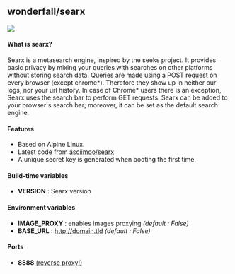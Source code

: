 ## wonderfall/searx

![](https://i.goopics.net/ls.png)

#### What is searx?
Searx is a metasearch engine, inspired by the seeks project.
It provides basic privacy by mixing your queries with searches on other platforms without storing search data. Queries are made using a POST request on every browser (except chrome*). Therefore they show up in neither our logs, nor your url history. In case of Chrome* users there is an exception, Searx uses the search bar to perform GET requests. Searx can be added to your browser's search bar; moreover, it can be set as the default search engine. 

#### Features
- Based on Alpine Linux.
- Latest code from [asciimoo/searx](https://github.com/asciimoo/searx)
- A unique secret key is generated when booting the first time.

#### Build-time variables
- **VERSION** : Searx version

#### Environment variables
- **IMAGE_PROXY** : enables images proxying *(default : False)*
- **BASE_URL** : http://domain.tld *(default : False)*

#### Ports
- **8888** [(reverse proxy!)](https://github.com/hardware/mailserver/wiki/Reverse-proxy-configuration)
